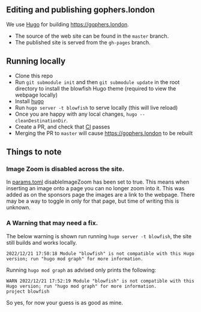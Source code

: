 ## Editing and publishing gophers.london

We use [Hugo](https://gohugo.io) for building https://gophers.london.

- The source of the web site can be found in the `master` branch.
- The published site is served from the `gh-pages` branch.

## Running locally

* Clone this repo
* Run `git submodule init` and then `git submodule update` in the root directory to install the blowfish Hugo theme (required to view the webpage locally)
* Install [hugo](https://gohugo.io/installation/) 
* Run `hugo server -t blowfish` to serve locally (this will live reload)
* Once you are happy with any local changes, `hugo --cleanDestinationDir`.
* Create a PR, and check that [CI](https://travis-ci.org/LondonGophers/gophers.london) passes
* Merging the PR to `master` will cause https://gophers.london to be rebuilt

## Things to note

### Image Zoom is disabled across the site. 
In [params.toml](config/_default/params.toml) disableImageZoom has been set to true. This means when inserting
an image onto a page you can no longer zoom into it. This was added as on the sponsors page the images are a link 
to the webpage. There may be a way to toggle in only for that page, but time of writing this is unknown. 

### A Warning that may need a fix.
The below warning is shown run running `hugo server -t blowfish`, the site still builds and works locally.
```
2022/12/21 17:50:18 Module "blowfish" is not compatible with this Hugo version; run "hugo mod graph" for more information.
```
Running `hugo mod graph` as advised only prints the following:
```
WARN 2022/12/21 17:52:19 Module "blowfish" is not compatible with this Hugo version; run "hugo mod graph" for more information.
project blowfish
```
So yes, for now your guess is as good as mine. 
